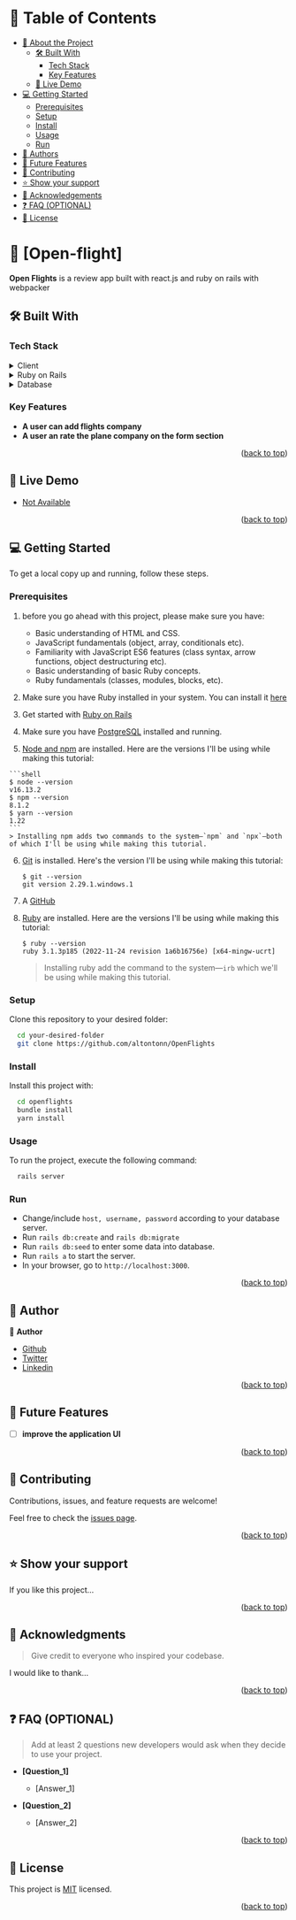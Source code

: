 <!-- TABLE OF CONTENTS -->

# 📗 Table of Contents

- [📖 About the Project](#about-project)
  - [🛠 Built With](#built-with)
    - [Tech Stack](#tech-stack)
    - [Key Features](#key-features)
  - [🚀 Live Demo](#live-demo)
- [💻 Getting Started](#getting-started)
  - [Prerequisites](#prerequisites)
  - [Setup](#setup)
  - [Install](#install)
  - [Usage](#usage)
  - [Run](#run)
- [👥 Authors](#authors)
- [🔭 Future Features](#future-features)
- [🤝 Contributing](#contributing)
- [⭐️ Show your support](#support)
- [🙏 Acknowledgements](#acknowledgements)
- [❓ FAQ (OPTIONAL)](#faq)
- [📝 License](#license)

<!-- PROJECT DESCRIPTION -->

# 📖 [Open-flight] <a name="about-project"></a>

**Open Flights** is a review app built with react.js and ruby on rails with webpacker

## 🛠 Built With <a name="built-with"></a>

### Tech Stack <a name="tech-stack"></a>

<details>
  <summary>Client</summary>
  <ul>
    <li><a href="https://reactjs.org/">React.js</a></li>
  </ul>
</details>

<details>
  <summary>Ruby on Rails</summary>
  <ul>
    <li><a href="https://rubyonrails.org/">Ruby on Rails</a></li>
  </ul>
</details>

<details>
<summary>Database</summary>
  <ul>
    <li><a href="https://www.postgresql.org/">PostgreSQL</a></li>
  </ul>
</details>

<!-- Features -->

### Key Features <a name="key-features"></a>

- **A user can add flights company**
- **A user an rate the plane company on the form section**

<p align="right">(<a href="#readme-top">back to top</a>)</p>

<!-- LIVE DEMO -->

## 🚀 Live Demo <a name="live-demo"></a>

- [Not Available]()

<p align="right">(<a href="#readme-top">back to top</a>)</p>

<!-- GETTING STARTED -->

## 💻 Getting Started <a name="getting-started"></a>

To get a local copy up and running, follow these steps.

### Prerequisites
1. before you go ahead with this project, please make sure you have:
    - Basic understanding of HTML and CSS.
    - JavaScript fundamentals (object, array, conditionals etc).
    - Familiarity with JavaScript ES6 features (class syntax, arrow functions, object destructuring etc).
    - Basic understanding of basic Ruby concepts.
    - Ruby fundamentals (classes, modules, blocks, etc).

2. Make sure you have Ruby installed in your system. You can install it [here](https://www.ruby-lang.org/en/documentation/installation/)

3. Get started with [Ruby on Rails](https://guides.rubyonrails.org/getting_started.html)

4. Make sure you have [PostgreSQL](https://www.postgresql.org/) installed and running.

  5. [Node and npm](https://nodejs.org/en/download/) are installed. Here are the versions I'll be using while making this tutorial:

    ```shell
    $ node --version
    v16.13.2
    $ npm --version
    8.1.2
    $ yarn --version
    1.22
    ```
    > Installing npm adds two commands to the system—`npm` and `npx`—both of which I'll be using while making this tutorial.

 6. [Git](https://git-scm.com/book/en/v2/Getting-Started-Installing-Git) is installed. Here's the version I'll be using while making this tutorial:

    ```shell
    $ git --version
    git version 2.29.1.windows.1
    ```

7. A [GitHub](https://github.com/signup)

8. [Ruby](https://rubyinstaller.org/downloads/) are installed. Here are the versions I'll be using while making this tutorial:

    ```shell
    $ ruby --version
    ruby 3.1.3p185 (2022-11-24 revision 1a6b16756e) [x64-mingw-ucrt]
    ```
    > Installing ruby add the command to the system—`irb` which we'll be using while making this tutorial.

### Setup

Clone this repository to your desired folder:

```sh
  cd your-desired-folder
  git clone https://github.com/altontonn/OpenFlights
```

### Install

Install this project with:

```sh
  cd openflights
  bundle install
  yarn install
```

### Usage

To run the project, execute the following command:

```sh
  rails server
```

### Run
  *  Change/include `host, username, password` according to your database server.
  *  Run `rails db:create` and `rails db:migrate`
  *  Run `rails db:seed` to enter some data into database.
  *  Run `rails a` to start the server.
  *  In your browser, go to `http://localhost:3000`.

<p align="right">(<a href="#readme-top">back to top</a>)</p>

<!-- AUTHORS -->

## 👥 Author <a name="authors"></a>
👤 **Author**

- [Github](https://github.com/altontonn/)
- [Twitter](https://twitter.com/AlumasaNewton)
- [Linkedin](https://www.linkedin.com/in/newton-alumasa/)

<p align="right">(<a href="#readme-top">back to top</a>)</p>

<!-- FUTURE FEATURES -->

## 🔭 Future Features <a name="future-features"></a>

- [ ] **improve the application UI**

<p align="right">(<a href="#readme-top">back to top</a>)</p>

<!-- CONTRIBUTING -->

## 🤝 Contributing <a name="contributing"></a>

Contributions, issues, and feature requests are welcome!

Feel free to check the [issues page](https://github.com/altontonn/OpenFlights/issues).

<p align="right">(<a href="#readme-top">back to top</a>)</p>

<!-- SUPPORT -->

## ⭐️ Show your support <a name="support"></a>

If you like this project...

<p align="right">(<a href="#readme-top">back to top</a>)</p>

<!-- ACKNOWLEDGEMENTS -->

## 🙏 Acknowledgments <a name="acknowledgements"></a>

> Give credit to everyone who inspired your codebase.

I would like to thank...

<p align="right">(<a href="#readme-top">back to top</a>)</p>

<!-- FAQ (optional) -->

## ❓ FAQ (OPTIONAL) <a name="faq"></a>

> Add at least 2 questions new developers would ask when they decide to use your project.

- **[Question_1]**

  - [Answer_1]

- **[Question_2]**

  - [Answer_2]

<p align="right">(<a href="#readme-top">back to top</a>)</p>

<!-- LICENSE -->

## 📝 License <a name="license"></a>

This project is [MIT](./LICENSE) licensed.

<p align="right">(<a href="#readme-top">back to top</a>)</p>
